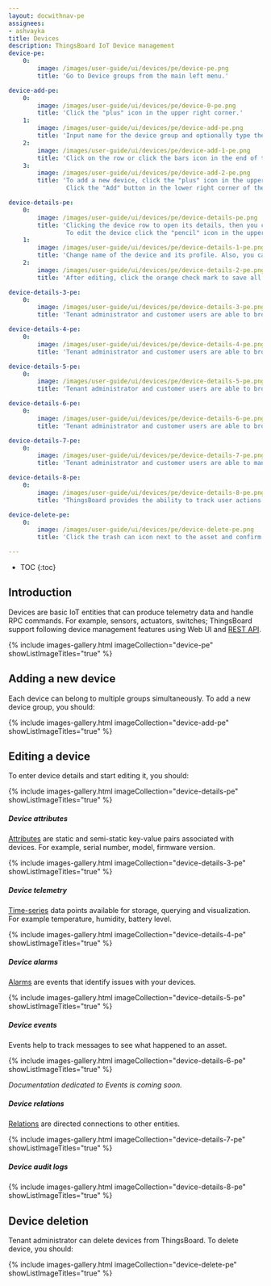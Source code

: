 ```yaml
---
layout: docwithnav-pe
assignees:
- ashvayka
title: Devices
description: ThingsBoard IoT Device management
device-pe:
    0:
        image: /images/user-guide/ui/devices/pe/device-pe.png
        title: 'Go to Device groups from the main left menu.'

device-add-pe:
    0:
        image: /images/user-guide/ui/devices/pe/device-0-pe.png
        title: 'Click the "plus" icon in the upper right corner.'
    1:
        image: /images/user-guide/ui/devices/pe/device-add-pe.png
        title: 'Input name for the device group and optionally type the description.'
    2:
        image: /images/user-guide/ui/devices/pe/device-add-1-pe.png
        title: 'Click on the row or click the bars icon in the end of the row to open the device group.'
    3:
        image: /images/user-guide/ui/devices/pe/device-add-2-pe.png
        title: 'To add a new device, click the "plus" icon in the upper right corner. Input name, select transport type and choose either you should create new device profile or select existing one. In the example, we will create a new one.
                Click the "Add" button in the lower right corner of the dialog to save.'

device-details-pe:
    0:
        image: /images/user-guide/ui/devices/pe/device-details-pe.png
        title: 'Clicking the device row to open its details, then you can manage credentials of the device, delete device, copy its ID and access token, and edit the device.
                To edit the device click the "pencil" icon in the upper right corner of the dialog.'
    1:
        image: /images/user-guide/ui/devices/pe/device-details-1-pe.png
        title: 'Change name of the device and its profile. Also, you can input label and description, or check the Is gateway box.'
    2:
        image: /images/user-guide/ui/devices/pe/device-details-2-pe.png
        title: 'After editing, click the orange check mark to save all applied changes.'

device-details-3-pe:
    0:
        image: /images/user-guide/ui/devices/pe/device-details-3-pe.png
        title: 'Tenant administrator and customer users are able to browse device attributes.'

device-details-4-pe:
    0:
        image: /images/user-guide/ui/devices/pe/device-details-4-pe.png
        title: 'Tenant administrator and customer users are able to browse device telemetry data.'

device-details-5-pe:
    0:
        image: /images/user-guide/ui/devices/pe/device-details-5-pe.png
        title: 'Tenant administrator and customer users are able to browse device alarms.'

device-details-6-pe:
    0:
        image: /images/user-guide/ui/devices/pe/device-details-6-pe.png
        title: 'Tenant administrator and customer users are able to browse events related to a particular device.'

device-details-7-pe:
    0:
        image: /images/user-guide/ui/devices/pe/device-details-7-pe.png
        title: 'Tenant administrator and customer users are able to manage device relations.'

device-details-8-pe:
    0:
        image: /images/user-guide/ui/devices/pe/device-details-8-pe.png
        title: 'ThingsBoard provides the ability to track user actions in order to keep an audit log. It is possible to log user actions related to main entities: assets, devices, dashboard, rules, etc.'

device-delete-pe:
    0:
        image: /images/user-guide/ui/devices/pe/device-delete-pe.png
        title: 'Click the trash can icon next to the asset and confirm it in the dialog box.'

---
```


* TOC
{:toc}

## Introduction

Devices are basic IoT entities that can produce telemetry data and handle RPC commands. For example, sensors, actuators, switches;
ThingsBoard support following device management features using Web UI and [REST API](/docs/pe/reference/rest-api/).

{% include images-gallery.html imageCollection="device-pe" showListImageTitles="true" %}

## Adding a new device

Each device can belong to multiple groups simultaneously. To add a new device group, you should:

{% include images-gallery.html imageCollection="device-add-pe" showListImageTitles="true" %}

## Editing a device

To enter device details and start editing it, you should:

{% include images-gallery.html imageCollection="device-details-pe" showListImageTitles="true" %}

##### Device attributes

[Attributes](/docs/pe/user-guide/attributes/) are static and semi-static key-value pairs associated with devices.
For example, serial number, model, firmware version.

{% include images-gallery.html imageCollection="device-details-3-pe" showListImageTitles="true" %}

##### Device telemetry

[Time-series](/docs/pe/user-guide/telemetry/) data points available for storage, querying and visualization. For example temperature, humidity, battery level.

{% include images-gallery.html imageCollection="device-details-4-pe" showListImageTitles="true" %}

##### Device alarms

[Alarms](/docs/pe/user-guide/alarms/) are events that identify issues with your devices.

{% include images-gallery.html imageCollection="device-details-5-pe" showListImageTitles="true" %}

##### Device events

Events help to track messages to see what happened to an asset.

{% include images-gallery.html imageCollection="device-details-6-pe" showListImageTitles="true" %}

_Documentation dedicated to Events is coming soon._

##### Device relations

[Relations](/docs/pe/user-guide/entities-and-relations/#relations) are directed connections to other entities.

{% include images-gallery.html imageCollection="device-details-7-pe" showListImageTitles="true" %}

##### Device audit logs

{% include images-gallery.html imageCollection="device-details-8-pe" showListImageTitles="true" %}

## Device deletion

Tenant administrator can delete devices from ThingsBoard. To delete device, you should:

{% include images-gallery.html imageCollection="device-delete-pe" showListImageTitles="true" %}
